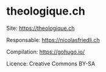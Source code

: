 # theologique.ch

Site: https://theologique.ch

Responsable: https://nicolasfriedli.ch

Compilation: https://gohugo.io/

Licence: Creative Commons BY-SA